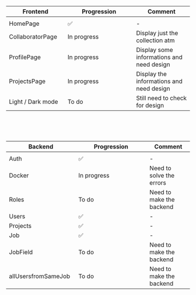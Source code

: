 Frontend       | Progression | Comment
-------------  | ----------- | ------------------------------------------------------------
<img width=200/>|<img width=500/>
HomePage       | ✅          | - 
CollaboratorPage | In progress | Display just the collection atm 
ProfilePage    | In progress | Display some informations and need design 
ProjectsPage   | In progress | Display the informations and need design
Light / Dark mode   | To do       | Still need to check for design

<br><br><br>

Backend        | Progression | Comment
-------------  | ----------- | ------------------------------------------------------------
<img width=200/>|<img width=500/>
Auth           | ✅          | -
Docker         | In progress | Need to solve the errors 
Roles          | To do       | Need to make the backend 
Users          | ✅ | - 
Projects       | ✅ | -
Job            | ✅       | - 
JobField       | To do       | Need to make the backend
allUsersfromSameJob       | To do       | Need to make the backend
